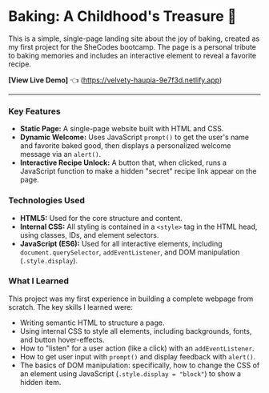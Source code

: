 # Baking: A Childhood's Treasure 🧁

This is a simple, single-page landing site about the joy of baking, created as my first project for the SheCodes bootcamp. The page is a personal tribute to baking memories and includes an interactive element to reveal a favorite recipe.

**[View Live Demo]** 👈 (https://velvety-haupia-9e7f3d.netlify.app)

---

### Key Features

* **Static Page:** A single-page website built with HTML and CSS.
* **Dynamic Welcome:** Uses JavaScript `prompt()` to get the user's name and favorite baked good, then displays a personalized welcome message via an `alert()`.
* **Interactive Recipe Unlock:** A button that, when clicked, runs a JavaScript function to make a hidden "secret" recipe link appear on the page.

### Technologies Used

* **HTML5:** Used for the core structure and content.
* **Internal CSS:** All styling is contained in a `<style>` tag in the HTML head, using classes, IDs, and element selectors.
* **JavaScript (ES6):** Used for all interactive elements, including `document.querySelector`, `addEventListener`, and DOM manipulation (`.style.display`).

### What I Learned

This project was my first experience in building a complete webpage from scratch. The key skills I learned were:

* Writing semantic HTML to structure a page.
* Using internal CSS to style all elements, including backgrounds, fonts, and button hover-effects.
* How to "listen" for a user action (like a click) with an `addEventListener`.
* How to get user input with `prompt()` and display feedback with `alert()`.
* The basics of DOM manipulation: specifically, how to change the CSS of an element using JavaScript (`.style.display = "block"`) to show a hidden item.
